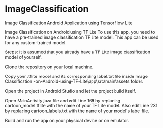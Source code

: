 # ImageClassification
Image Classification Android Application using TensorFlow Lite

Image Classification on Android using TF Lite
To use this app, you need to have a pre-trained image classification TF Lite model. This app can be used for any custom-trained model.

Steps:
It is assumed that you already have a TF Lite image classification model of yourself.

Clone the repository on your local machine.

Copy your .tflite model and its corresponding label.txt file inside Image Classification -on-Android-using-TF-Lite\app\src\main\assets folder.

Open the project in Android Studio and let the project build itself.

Open MainActivity.java file and edit Line 169 by replacing cartoon_model.tflite with the name of your TF Lite model. Also edit Line 231 by replacing cartoon_labels.txt with the name of your model's label file.

Build and run the app on your physical device or on emulator.
